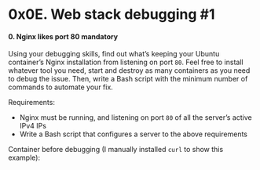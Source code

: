 <h1 class="gap">0x0E. Web stack debugging #1</h1>


<h4 class="task">
    0. Nginx likes port 80
      <span class="alert alert-warning mandatory-optional">
        mandatory
      </span>
</h4><p>Using your debugging skills, find out what’s keeping your Ubuntu container’s Nginx installation from listening on port <code>80</code>. Feel free to install whatever tool you need, start and destroy as many containers as you need to debug the issue. Then, write a Bash script with the minimum number of commands to automate your fix.</p><p>Requirements:</p><ul>
<li>Nginx must be running, and listening on port <code>80</code> of all the server’s active IPv4 IPs </li>
<li>Write a Bash script that configures a server to the above requirements</li>
</ul><p>Container before debugging (I manually installed <code>curl</code> to show this example):</p>

